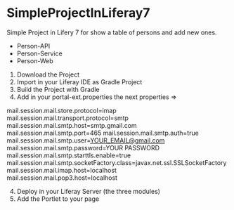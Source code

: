 # SimpleProjectInLiferay7

Simple Project in Lifery 7 for show a table of persons and add new ones.

- Person-API
- Person-Service
- Person-Web

1) Download the Project
2) Import in your Liferay IDE as Gradle Project
3) Build the Project with Gradle
4) Add in your portal-ext.properties the next properties =>

mail.session.mail.store.protocol=imap
mail.session.mail.transport.protocol=smtp
mail.session.mail.smtp.host=smtp.gmail.com
mail.session.mail.smtp.port=465
mail.session.mail.smtp.auth=true
mail.session.mail.smtp.user=YOUR_EMAIL@gmail.com
mail.session.mail.smtp.password=YOUR PASSWORD
mail.session.mail.smtp.starttls.enable=true
mail.session.mail.smtp.socketFactory.class=javax.net.ssl.SSLSocketFactory
mail.session.mail.imap.host=localhost
mail.session.mail.pop3.host=localhost

4) Deploy in your Liferay Server (the three modules)
5) Add the Portlet to your page
